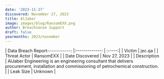 ```yaml
---
date: '2023-11-27'
discovered: November 27, 2023
title: AlJaber
image: images/blog/RansomEXX.png
author: Breachsense Support
draft: false
yearmonths: 2023/november
---
```


| Data Breach Report------------:     |:-------------:    | :-----:|
| Victim      | jec.qa      | 
| Threat Actor      | RansomEXX      | 
| Date Discovered      | Nov 27, 2023      | 
| Description      | AlJaber Engineering is an engineering consultant that delivers procurement, installation and commissioning of petrochemical construction.      | 
| Leak Size      | Unknown      | 

